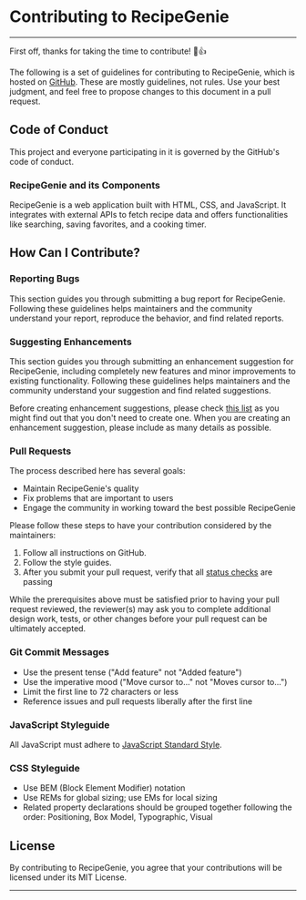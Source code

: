 # Contributing to RecipeGenie

---

First off, thanks for taking the time to contribute! 🎉👍

The following is a set of guidelines for contributing to RecipeGenie, which is hosted on [GitHub](https://github.com/hoangsonww/RecipeGenie-App). These are mostly guidelines, not rules. Use your best judgment, and feel free to propose changes to this document in a pull request.

## Code of Conduct

This project and everyone participating in it is governed by the GitHub's code of conduct.

### RecipeGenie and its Components

RecipeGenie is a web application built with HTML, CSS, and JavaScript. It integrates with external APIs to fetch recipe data and offers functionalities like searching, saving favorites, and a cooking timer.

## How Can I Contribute?

### Reporting Bugs

This section guides you through submitting a bug report for RecipeGenie. Following these guidelines helps maintainers and the community understand your report, reproduce the behavior, and find related reports.

### Suggesting Enhancements

This section guides you through submitting an enhancement suggestion for RecipeGenie, including completely new features and minor improvements to existing functionality. Following these guidelines helps maintainers and the community understand your suggestion and find related suggestions.

Before creating enhancement suggestions, please check [this list](https://github.com/hoangsonww/RecipeGenie-App/issues) as you might find out that you don't need to create one. When you are creating an enhancement suggestion, please include as many details as possible.

### Pull Requests

The process described here has several goals:

- Maintain RecipeGenie's quality
- Fix problems that are important to users
- Engage the community in working toward the best possible RecipeGenie

Please follow these steps to have your contribution considered by the maintainers:

1. Follow all instructions on GitHub.
2. Follow the style guides.
3. After you submit your pull request, verify that all [status checks](https://help.github.com/articles/about-status-checks/) are passing

While the prerequisites above must be satisfied prior to having your pull request reviewed, the reviewer(s) may ask you to complete additional design work, tests, or other changes before your pull request can be ultimately accepted.

### Git Commit Messages

- Use the present tense ("Add feature" not "Added feature")
- Use the imperative mood ("Move cursor to..." not "Moves cursor to...")
- Limit the first line to 72 characters or less
- Reference issues and pull requests liberally after the first line

### JavaScript Styleguide

All JavaScript must adhere to [JavaScript Standard Style](https://standardjs.com/).

### CSS Styleguide

- Use BEM (Block Element Modifier) notation
- Use REMs for global sizing; use EMs for local sizing
- Related property declarations should be grouped together following the order: Positioning, Box Model, Typographic, Visual

## License

By contributing to RecipeGenie, you agree that your contributions will be licensed under its MIT License.

---